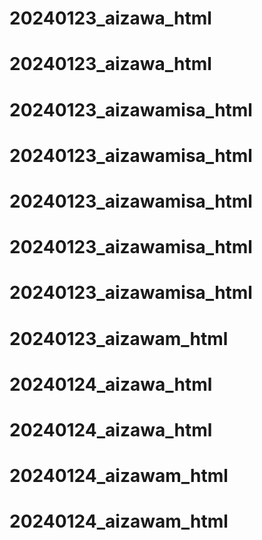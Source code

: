 # 20240123_aizawa_html
# 20240123_aizawa_html
# 20240123_aizawamisa_html
# 20240123_aizawamisa_html
# 20240123_aizawamisa_html
# 20240123_aizawamisa_html
# 20240123_aizawamisa_html
# 20240123_aizawam_html
# 20240124_aizawa_html
# 20240124_aizawa_html
# 20240124_aizawam_html
# 20240124_aizawam_html
